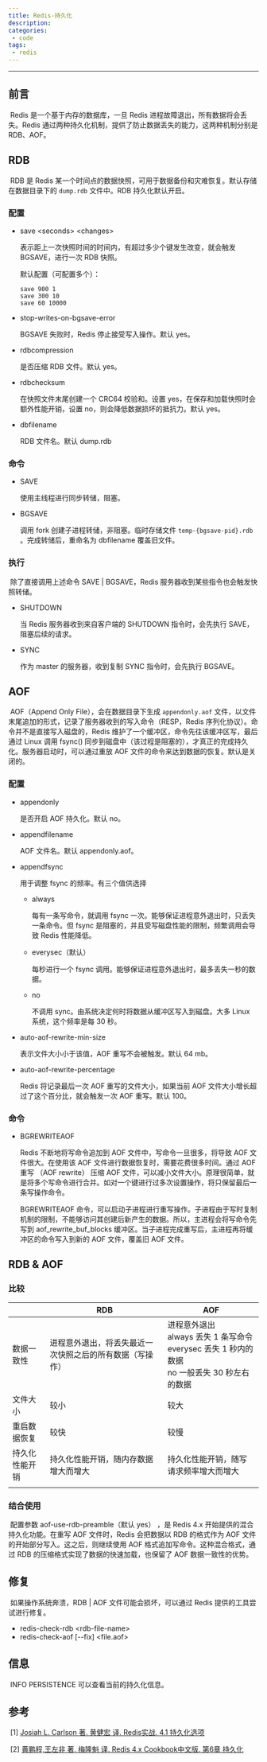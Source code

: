 ```yaml
---
title: Redis-持久化
description: 
categories: 
 - code
tags:
 - redis
---
```


------

## 前言

​	Redis 是一个基于内存的数据库，一旦 Redis 进程故障退出，所有数据将会丢失。Redis 通过两种持久化机制，提供了防止数据丢失的能力，这两种机制分别是 RDB、AOF。

## RDB

​	RDB 是 Redis 某一个时间点的数据快照，可用于数据备份和灾难恢复。默认存储在数据目录下的 `dump.rdb` 文件中。RDB 持久化默认开启。

### 配置

- save \<seconds\> \<changes\>

  表示距上一次快照时间的时间内，有超过多少个键发生改变，就会触发 BGSAVE，进行一次 RDB 快照。

  默认配置（可配置多个）：

  ```properties
  save 900 1
  save 300 10
  save 60 10000
  ```

- stop-writes-on-bgsave-error

  BGSAVE 失败时，Redis 停止接受写入操作。默认 yes。

- rdbcompression

  是否压缩 RDB 文件。默认 yes。

- rdbchecksum

  在快照文件末尾创建一个 CRC64 校验和。设置 yes，在保存和加载快照时会额外性能开销，设置 no，则会降低数据损坏的抵抗力。默认 yes。

- dbfilename

  RDB 文件名。默认 dump.rdb

### 命令

- SAVE

  使用主线程进行同步转储，阻塞。

- BGSAVE

  调用 fork 创建子进程转储，非阻塞。临时存储文件 `temp-{bgsave-pid}.rdb` 。完成转储后，重命名为 dbfilename 覆盖旧文件。

### 执行

​	除了直接调用上述命令 SAVE \| BGSAVE，Redis 服务器收到某些指令也会触发快照转储。

- SHUTDOWN

  当 Redis 服务器收到来自客户端的 SHUTDOWN 指令时，会先执行 SAVE，阻塞后续的请求。

- SYNC

  作为 master 的服务器，收到复制 SYNC 指令时，会先执行 BGSAVE。

## AOF

​	AOF（Append Only File），会在数据目录下生成 `appendonly.aof` 文件，以文件末尾追加的形式，记录了服务器收到的写入命令（RESP，Redis 序列化协议）。命令并不是直接写入磁盘的，Redis 维护了一个缓冲区，命令先往该缓冲区写，最后通过 Linux 调用 fsync() 同步到磁盘中（该过程是阻塞的），才真正的完成持久化。服务器启动时，可以通过重放 AOF 文件的命令来达到数据的恢复。默认是关闭的。

### 配置 

- appendonly

  是否开启 AOF 持久化。默认 no。

- appendfilename

  AOF 文件名。默认 appendonly.aof。

- appendfsync

  用于调整 fsync 的频率。有三个值供选择

  - always

    每有一条写命令，就调用 fsync 一次。能够保证进程意外退出时，只丢失一条命令。但 fsync 是阻塞的，并且受写磁盘性能的限制，频繁调用会导致 Redis 性能降低。

  - everysec（默认）

    每秒进行一个 fsync 调用。能够保证进程意外退出时，最多丢失一秒的数据。

  - no

    不调用 sync。由系统决定何时将数据从缓冲区写入到磁盘。大多 Linux 系统，这个频率是每 30 秒。

- auto-aof-rewrite-min-size

  表示文件大小小于该值，AOF 重写不会被触发。默认 64 mb。

- auto-aof-rewrite-percentage

  Redis 将记录最后一次 AOF 重写的文件大小，如果当前 AOF 文件大小增长超过了这个百分比，就会触发一次 AOF	重写。默认 100。

### 命令

- BGREWRITEAOF

  Redis 不断地将写命令追加到 AOF 文件中，写命令一旦很多，将导致 AOF 文件很大。在使用该 AOF 文件进行数据恢复时，需要花费很多时间。通过 AOF  重写 （AOF rewrite） 压缩 AOF 文件，可以减小文件大小。原理很简单，就是将多个写命令进行合并。如对一个键进行过多次设置操作，将只保留最后一条写操作命令。

  BGREWRITEAOF 命令，可以启动子进程进行重写操作。子进程由于写时复制机制的限制，不能够访问其创建后新产生的数据。所以，主进程会将写命令先写到 aof_rewrite_buf_blocks 缓冲区。当子进程完成重写后，主进程再将缓冲区的命令写入到新的 AOF 文件，覆盖旧 AOF 文件。

## RDB & AOF

### 比较

|                | RDB                                                      | AOF                                                          |
| -------------- | -------------------------------------------------------- | ------------------------------------------------------------ |
| 数据一致性     | 进程意外退出，将丢失最近一次快照之后的所有数据（写操作） | 进程意外退出<br />always 丢失 1 条写命令<br />everysec 丢失 1 秒内的数据<br />no 一般丢失 30 秒左右的数据 |
| 文件大小       | 较小                                                     | 较大                                                         |
| 重启数据恢复   | 较快                                                     | 较慢                                                         |
| 持久化性能开销 | 持久化性能开销，随内存数据增大而增大                     | 持久化性能开销，随写请求频率增大而增大                       |
|                |                                                          |                                                              |

### 结合使用

​	配置参数 aof-use-rdb-preamble（默认 yes） ，是 Redis 4.x 开始提供的混合持久化功能。在重写 AOF 文件时，Redis 会把数据以 RDB 的格式作为 AOF 文件的开始部分写入。这之后，则继续使用 AOF 格式追加写命令。这种混合格式，通过 RDB 的压缩格式实现了数据的快速加载，也保留了 AOF 数据一致性的优势。

## 修复

​	如果操作系统奔溃，RDB \| AOF 文件可能会损坏，可以通过 Redis 提供的工具尝试进行修复。

- redis-check-rdb \<rdb-file-name\>
- redis-check-aof [--fix] \<file.aof\>

## 信息

​	INFO PERSISTENCE 可以查看当前的持久化信息。

## 参考

​	\[1\] [Josiah L. Carlson 著. 黄健宏 译. Redis实战. 4.1 持久化选项](<https://book.douban.com/subject/26612779/>)

​	\[2\] [黄鹏程,王左非 著. 梅隆魁 译. Redis 4.x Cookbook中文版. 第6章 持久化](<https://book.douban.com/subject/30227261/>)

